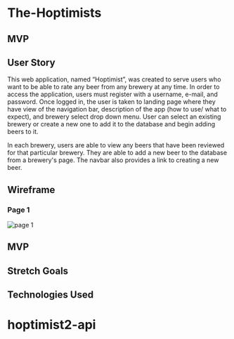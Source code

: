 # The-Hoptimists

## MVP

## User Story

This web application, named “Hoptimist”, was created to serve users who want to be able to rate any beer from any brewery at any time.
In order to access the application, users must register with a username, e-mail, and password.
Once logged in, the user is taken to landing page where they have view of the navigation bar, description of the app (how to use/ what to expect), and brewery select drop down menu. User can select an existing brewery or create a new one to add it to the database and begin adding beers to it.

In each brewery, users are able to view any beers that have been reviewed for that particular brewery. They are able to add a new beer to the database from a brewery's page. The navbar also provides a link to creating a new beer.

## Wireframe

### Page 1

![page 1](url)

## MVP

## Stretch Goals

## Technologies Used
# hoptimist2-api
